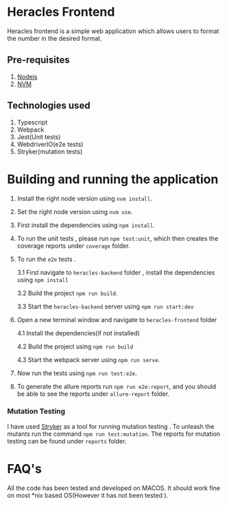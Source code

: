 # Heracles Frontend

Heracles frontend is a simple web application which
allows users to format the number in the desired format.
## Pre-requisites
1. [Nodejs](https://nodejs.org/)
2. [NVM](https://github.com/nvm-sh/nvm)
## Technologies used

1. Typescript
2. Webpack
3. Jest(Unit tests)
4. WebdriverIO(e2e tests)
5. Stryker(mutation tests)

# Building and running the application

1. Install the right node version using ``nvm install``.
2. Set the right node version using ``nvm use``.  
3. First install the dependencies using `npm install`.
4. To run the unit tests , please run `npm test:unit`, which then creates the coverage
   reports under `coverage` folder.
5. To run the `e2e` tests .

   3.1 First navigate to `heracles-backend` folder , install the dependencies
   using `npm install`

   3.2 Build the project `npm run build`.

   3.3 Start the `heracles-backend` server using `npm run start:dev`

4. Open a new terminal window and navigate to `heracles-frontend` folder

   4.1 Install the dependencies(if not installed)

   4.2 Build the project using `npm run build`

   4.3 Start the webpack server using `npm run serve`.

5. Now run the tests using `npm run test:e2e`.
6. To generate the allure reports run `npm run e2e:report`, and you should be able to see the
   reports under `allure-report` folder.

### Mutation Testing

I have used [Stryker](https://stryker-mutator.io/docs/stryker/getting-started) as a tool
for running mutation testing . To unleash the mutants run the command
`npm run test:mutation`.
The reports for mutation testing can be found under `reports` folder.

# FAQ's

All the code has been tested and developed on MACOS. It should
work fine on most \*nix based OS(However it has not been tested ).

